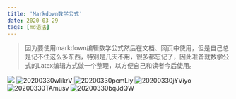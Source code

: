 ```yaml
---
title: 'Markdown数学公式'
date: 2020-03-29
tags: [md语法]
---
```


> 因为要使用markdown编辑数学公式然后在文档、网页中使用，但是自己总是记不住这么多东西，特别是几天不用，很多都忘记了，因此准备就数学公式的Latex编辑方式做一个整理，以方便自己和读者今后使用。
<!--more-->
![](https://pic.thedoctor.top/pic/20200330GdCSR5.png)
![20200330wIikrV](https://pic.thedoctor.top/pic/20200330wIikrV.png)
![20200330pcmLiy](https://pic.thedoctor.top/pic/20200330pcmLiy.png)
![20200330jYViyo](https://pic.thedoctor.top/pic/20200330jYViyo.png)
![20200330TAmusv](https://pic.thedoctor.top/pic/20200330TAmusv.png)
![20200330bqJdQW](https://pic.thedoctor.top/pic/20200330bqJdQW.png)